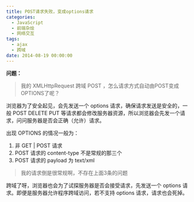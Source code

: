 ```yaml
---
title: POST请求失败，变成options请求
categories:
  - JavaScript
  - 前端杂烩
  - 网络交互
tags:
  - ajax
  - 跨域
date: 2014-08-19 00:00:00
---
```



**问题：**

> 我的 XMLHttpRequest 跨域 POST ，怎么请求方式自动由POST变成OPTIONS了呢？

浏览器为了安全起见，会先发送一个 options 请求，确保请求发送是安全的，一般 POST DELETE PUT 等请求都会修改服务器资源，所以浏览器会先发一个请求，问问服务器是否会正确（允许）请求。

出现 OPTIONS 的情况一般为：

1. 非 GET | POST 请求
2. POST 请求的 content-type 不是常规的那三个
3. POST 请求的 payload 为 text/xml

> 我的请求倒是很常规啊，不存在上面3条的问题

跨域了呀，浏览器也会为了试探服务器是否会接受请求，先发送一个 options 请求。即便是服务器允许程序跨域访问，若不支持 options 请求，请求也会死掉。

